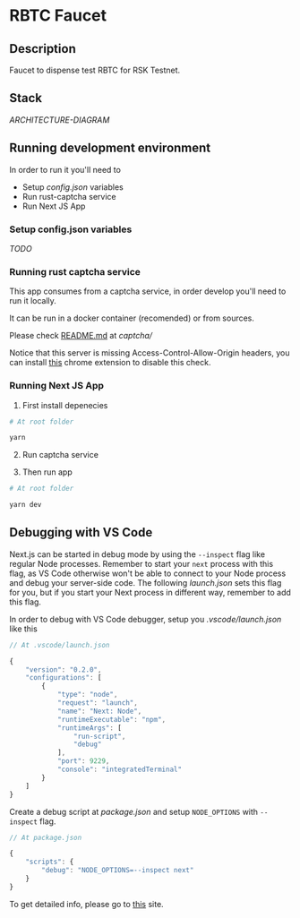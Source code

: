 # RBTC Faucet

## Description

Faucet to dispense test RBTC for RSK Testnet.

## Stack

*ARCHITECTURE-DIAGRAM*

## Running development environment

In order to run it you'll need to 

- Setup *config.json* variables
- Run rust-captcha service
- Run Next JS App


### Setup config.json variables

*TODO*

### Running rust captcha service

This app consumes from a captcha service, in order develop you'll need to run it locally.

It can be run in a docker container (recomended) or from sources. 

Please check [README.md](https://github.com/rootstock/rbtc-faucet/tree/master/captcha) at *captcha/*

Notice that this server is missing Access-Control-Allow-Origin headers, you can install [this](https://chrome.google.com/webstore/detail/allow-cors-access-control/lhobafahddgcelffkeicbaginigeejlf?hl=es) chrome extension to disable this check. 

### Running Next JS App

1. First install depenecies

```bash
# At root folder

yarn
```

2. Run captcha service

3. Then run app 

```bash
# At root folder

yarn dev
```

## Debugging with VS Code

Next.js can be started in debug mode by using the `--inspect` flag like regular Node processes. Remember to start your `next` process with this flag, as VS Code otherwise won't be able to connect to your Node process and debug your server-side code. The following *launch.json* sets this flag for you, but if you start your Next process in different way, remember to add this flag.

In order to debug with VS Code debugger, setup you *.vscode/launch.json* like this

```js
// At .vscode/launch.json

{
    "version": "0.2.0",
    "configurations": [
        {
            "type": "node",
            "request": "launch",
            "name": "Next: Node",
            "runtimeExecutable": "npm",
            "runtimeArgs": [
                "run-script",
                "debug"
            ],
            "port": 9229,
            "console": "integratedTerminal"
        }
    ]
}
```

Create a debug script at *package.json* and setup `NODE_OPTIONS` with `--inspect` flag.

```js
// At package.json

{
    "scripts": {
        "debug": "NODE_OPTIONS=--inspect next"
    }
}
```

To get detailed info, please go to [this](https://github.com/microsoft/vscode-recipes/tree/master/Next-js) site.